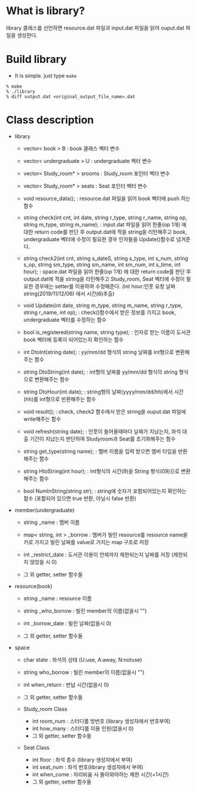 # What is library?
library 클래스를 선언하면 resource.dat 파일과 input.dat 파일을 읽어 ouput.dat 파일을 생성한다.

# Build library
* It is simple. just type ```make```
```
% make
% ./library
% diff output.dat <original_output_file_name>.dat
```
# Class description
* library
    * vector< book > B : book 클래스 벡터 변수
    * vector< undergraduate > U : undergraduate 벡터 변수
    * vector< Study_room* > srooms : Study_room 포인터 벡터 변수
    * vector< Study_room* > seats : Seat 포인터 벡터 변수

    * void resource_data(); : resource.dat 파일을 읽어 book 벡터에 push 하는 함수
    * string check(int cnt, int date, string r_type, string r_name, string op, string m_type, string m_name); : input.dat 파일을 읽어 한줄(op 1개) 에 대한 return code를 판단 후 output.dat에 적을 string을 리턴해주고 book, undergraduate 벡터에 수정이 필요한 경우 인자들을 Update()함수로 넘겨준다.
    * string check2(int cnt, string s_dateS, string s_type, int s_num, string s_op, string sm_type, string sm_name, int sm_num, int s_time, int hour); : space.dat 파일을 읽어 한줄(op 1개) 에 대한 return code를 판단 후 output.dat에 적을 string을 리턴해주고 Study_room, Seat 벡터에 수정이 필요한 경우에는 setter를 이용하여 수정해준다. (int hour:인풋 요청 날짜 string(2019/11/12/06) 에서 시간(6)추출)
    * void Update(int date, string m_type, string m_name, string r_type, string r_name, int op); : check()함수에서 받은 정보를 가지고 book, undergraduate 벡터를 수정하는 함수
    * bool is_registered(string name, string type); : 인자로 받는 이름이 도서관 book 벡터에 등록이 되어있는지 확인하는 함수
    * int DtoInt(string date); : yy/mm/dd 형식의 string 날짜를 int형으로 변환해주는 함수
    * string DtoString(int date); : int형의 날짜를 yy/mm/dd 형식의 string 형식으로 변환해주는 함수
    * string DtoHour(int date); : string형의 날짜(yyyy/mm/dd/hh)에서 시간(hh)를 int형으로 반환해주는 함수
    * void result(); : check, check2 함수에서 받은 string을 ouput.dat 파일에 write해주는 함수
    * void refresh(string date); : 인풋이 들어올때마다 날짜가 지났는지, 좌석 대출 기간이 지났는지 판단하여 Studyroom과 Seat를 초기화해주는 함수
    * string get_type(string name); : 멤버 이름을 입력 받으면 멤버 타입을 반환해주는 함수
    * string HtoString(int hour); : Int형식의 시간(9)을 String 형식(09)으로 변환해주는 함수
    * bool NumInString(string str); : string에 숫자가 포함되어있는지 확인하는 함수 (포함되어 있으면 true 반환, 아닐시 false 반환)

* member(undergraduate)
    * string _name : 멤버 이름
	* map< string, int > _borrow : 멤버가 빌린 resource를 resource name을 키로 가지고 빌린 날짜를 value로 가지는 map 구조로 저장
	* int _restrict_date : 도서관 이용이 언제까지 제한되는지 날짜를 저장 (제한되지 않았을 시 0)

    * 그 외 getter, setter 함수들

* resource(book)
	* string _name : resource 이름
	* string _who_borrow : 빌린 member의 이름(없을시 "")
	* int _borrow_date : 빌린 날짜(없을시 0)

    * 그 외 getter, setter 함수들

* space
	* char state : 좌석의 상태 (U:use, A:away, N:notuse)
	* string who_borrow : 빌린 member의 이름(없을시 "")
	* int when_return : 반납 시간(없을시 0)
    * 그 외 getter, setter 함수들

    * Study_room Class
        * int room_num : 스터디룸 방번호 (library 생성자에서 번호부여)
        * int how_many : 스터디룸 이용 인원(없을시 0)
        * 그 외 getter, setter 함수들
        
    * Seat Class
        * int floor : 좌석 층수 (library 생성자에서 부여)
        * int seat_num : 좌석 번호(library 생성자에서 부여)
        * int when_come : 자리비움 시 돌아와야하는 제한 시간(+1시간)
        * 그 외 getter, setter 함수들


